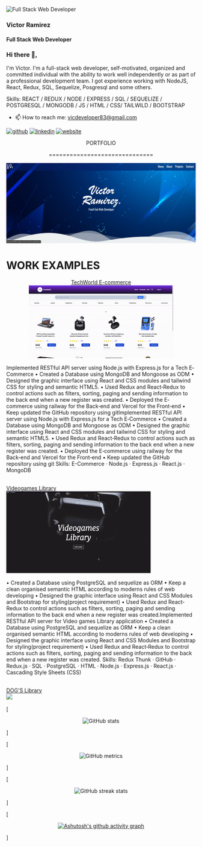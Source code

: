 ![Full Stack Web Developer](https://media.licdn.com/dms/image/C5616AQHkJICN_Fy4RA/profile-displaybackgroundimage-shrink_350_1400/0/1609756950664?e=1677110400&v=beta&t=eKlbSAdgzR4XCeGa-v4_k1lmm9xE4JtXPgreFJPWCNs)
### Victor Ramirez
#### Full Stack Web Developer

### Hi there 👋, 




I'm Victor. I'm a full-stack web developer, self-motivated, organized and committed individual with the ability to work well independently or as part of a professional development team.
I got experience working with NodeJS, React, Redux, SQL, Sequelize, Posgresql and some others. 

Skills:  REACT / REDUX / NODE / EXPRESS / SQL / SEQUELIZE / POSTGRESQL / MONGODB / JS / HTML / CSS/ TAILWILD / BOOTSTRAP 



- 📫 How to reach me: vicdeveloper83@gmail.com 


[<img src='https://cdn.jsdelivr.net/npm/simple-icons@3.0.1/icons/github.svg' alt='github' height='40'>](https://github.com/bukaro8)  [<img src='https://cdn.jsdelivr.net/npm/simple-icons@3.0.1/icons/linkedin.svg' alt='linkedin' height='40'>](https://www.linkedin.com/in/https://www.linkedin.com/in/victor-ramirez-developer//)  [<img src='https://cdn.jsdelivr.net/npm/simple-icons@3.0.1/icons/icloud.svg' alt='website' height='40'>](https://portfolio-eight-sandy-56.vercel.app/)  
<p align=center>
 PORTFOLIO
</p>
<p align=center>
==============================
 </p>
<a href='https://portfolio-eight-sandy-56.vercel.app/'>
<p align=center>
<img  src='https://github.com/bukaro8/bukaro8/blob/main/Screenshot%202022-12-19%20192804.jpg'  width=512/>
 </p>
</a>

WORK EXAMPLES
==============================
<p align=center>

  <a href='https://www.techwolrd.store/'>
 TechWorld E-commerce
 </a>
 <br>
 <span>
<img src='https://github.com/bukaro8/bukaro8/blob/main/ezgif.com-gif-maker.gif' width='384'/>
 </span>
 <br>
   <p> Implemented RESTful API server using Node.js with Express.js for a Tech E‐Commerce
• Created a Database using MongoDB and Mongoose as ODM
• Designed the graphic interface using React and CSS modules and tailwind CSS for styling and semantic HTML5.
• Used Redux and React‐Redux to control actions such as filters, sorting, paging and sending information to the back end when a new register was
created.
• Deployed the E‐commerce using railway for the Back‐end and Vercel for the Front‐end
• Keep updated the GitHub repository using gitImplemented RESTful API server using Node.js with Express.js for a Tech E‐Commerce • Created a Database using MongoDB and Mongoose as ODM • Designed the graphic interface using React and CSS modules and tailwind CSS for styling and semantic HTML5. • Used Redux and React‐Redux to control actions such as filters, sorting, paging and sending information to the back end when a new register was created. • Deployed the E‐commerce using railway for the Back‐end and Vercel for the Front‐end • Keep updated the GitHub repository using git
    Skills: E-Commerce · Node.js · Express.js · React.js · MongoDB 
</p>

 <br>

 <a href='front-videogamest.vercel.app'>
 Videogames Library
 </a>
 <br>
<img src='https://github.com/bukaro8/bukaro8/blob/main/videogm.gif' width='384'/>
 <p>• Created a Database using PostgreSQL and sequelize as ORM
• Keep a clean organised semantic HTML according to moderns rules of web developing
• Designed the graphic interface using React and CSS Modules and Bootstrap for styling(project requirement)
• Used Redux and React‐Redux to control actions such as filters, sorting, paging and sending information to the back end when a new register was
created.Implemented RESTful API server for Video games Library application • Created a Database using PostgreSQL and sequelize as ORM • Keep a clean organised semantic HTML according to moderns rules of web developing • Designed the graphic interface using React and CSS Modules and Bootstrap for styling(project requirement) • Used Redux and React‐Redux to control actions such as filters, sorting, paging and sending information to the back end when a new register was created.
Skills: Redux Thunk · GitHub · Redux.js · SQL · PostgreSQL · HTML · Node.js · Express.js · React.js · Cascading Style Sheets (CSS) </p>

 <br>


 <a href='dogs-deploy-two.vercel.app'>
 DOG'S Library
 </a>
  <br>
<img src='https://github.com/bukaro8/bukaro8/blob/main/pero.gif' width='384'/>

 <br>

</p>


[<p align=center> ![GitHub stats](https://github-readme-stats.vercel.app/api?username=bukaro8&show_icons=true)</p>]



[<p align=center>![GitHub metrics](https://metrics.lecoq.io/bukaro8)</p>]

[<p align=center>![GitHub streak stats](https://streak-stats.demolab.com/?user=bukaro8) </p>]

[<p align=center>[![Ashutosh's github activity graph](https://github-readme-activity-graph.cyclic.app/graph?username=bukaro8&theme=react)](https://github.com/ashutosh00710/github-readme-activity-graph)</p>]

